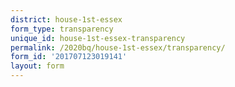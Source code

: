 ```yaml
---
district: house-1st-essex
form_type: transparency
unique_id: house-1st-essex-transparency
permalink: /2020bq/house-1st-essex/transparency/
form_id: '201707123019141'
layout: form
---
```

